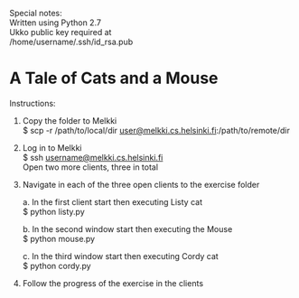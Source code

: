 Special notes:<br>
Written using Python 2.7<br>
Ukko public key required at<br>
/home/username/.ssh/id_rsa.pub<br>

# A Tale of Cats and a Mouse

Instructions:

1. Copy the folder to Melkki<br>
   $ scp -r /path/to/local/dir user@melkki.cs.helsinki.fi:/path/to/remote/dir

2. Log in to Melkki<br>
   $ ssh username@melkki.cs.helsinki.fi<br>
   Open two more clients, three in total

3. Navigate in each of the three open clients to the exercise folder
   
   a. In the first client start then executing Listy cat<br>
   $ python listy.py

   b. In the second window start then executing the Mouse<br>
   $ python mouse.py

   c. In the third window start then executing Cordy cat<br>
   $ python cordy.py

4. Follow the progress of the exercise in the clients
